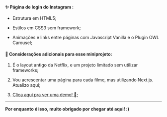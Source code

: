 #### ✨ Página de login do Instagram :

- Estrutura em HTML5;

- Estilos em CSS3 sem framework;

- Animações e links entre páginas com Javascript Vanilla e o Plugin OWL Carousel;

  

#### 🚧 Considerações adicionais para esse miniprojeto: 

1. É o layout antigo da Netflix, e um projeto limitado sem utilizar frameworks;

2. Vou acrescentar uma página para cada filme, mas utilizando Next.js. Atualizo aqui;

3. [Clica aqui pra ver uma demo! 🎉](https://netflix-homepage.vercel.app/);

   

------



**Por enquanto é isso, muito obrigado por chegar até aqui! :)** 